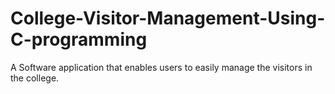 # College-Visitor-Management-Using-C-programming
A Software application that enables users to easily manage the visitors in the college.
